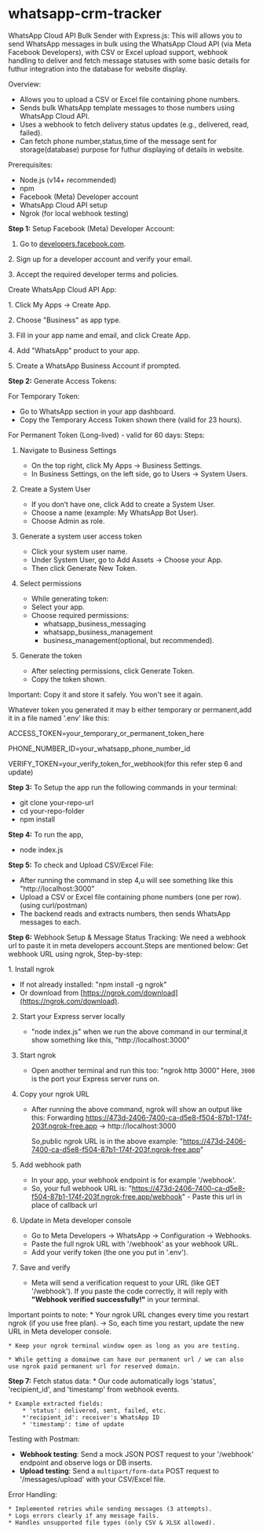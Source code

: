 # whatsapp-crm-tracker
WhatsApp Cloud API Bulk Sender with Express.js:
This will allows you to send WhatsApp messages in bulk using the WhatsApp Cloud API (via Meta Facebook Developers), with CSV or Excel upload support, webhook handling to deliver and fetch message statuses with some basic details for futhur integration into the database for website display.

Overview:
* Allows you to upload a CSV or Excel file containing phone numbers.
* Sends bulk WhatsApp template messages to those numbers using WhatsApp Cloud API.
* Uses a webhook to fetch delivery status updates (e.g., delivered, read, failed).
* Can fetch phone number,status,time of the message sent for storage(database) purpose for futhur displaying of details in website.

Prerequisites:
* Node.js (v14+ recommended)
* npm
* Facebook (Meta) Developer account
* WhatsApp Cloud API setup
* Ngrok (for local webhook testing)

**Step 1:**
Setup Facebook (Meta) Developer Account:

1. Go to [developers.facebook.com](https://developers.facebook.com/).

2️. Sign up for a developer account and verify your email.

3️. Accept the required developer terms and policies.

Create WhatsApp Cloud API App:

1️. Click My Apps → Create App.

2️. Choose "Business" as app type.

3️. Fill in your app name and email, and click Create App.

4️. Add "WhatsApp" product to your app.

5️. Create a WhatsApp Business Account if prompted.

**Step 2:**
Generate Access Tokens:

For Temporary Token:

* Go to WhatsApp section in your app dashboard.
* Copy the Temporary Access Token shown there (valid for 23 hours).

For Permanent Token (Long-lived) - valid for 60 days:
Steps:
1. Navigate to Business Settings
   * On the top right, click My Apps → Business Settings.
   * In Business Settings, on the left side, go to Users → System Users.

2. Create a System User
   * If you don’t have one, click Add to create a System User.
   * Choose a name (example: My WhatsApp Bot User).
   * Choose Admin as role.

3. Generate a system user access token
    * Click your system user name.
    * Under System User, go to Add Assets → Choose your App.
    * Then click Generate New Token.

4. Select permissions
    * While generating token:
    * Select your app.
    * Choose required permissions:
       * whatsapp_business_messaging
       * whatsapp_business_management
       * business_management(optional, but recommended).

5. Generate the token
     * After selecting permissions, click Generate Token.
     * Copy the token shown.
       
Important: Copy it and store it safely. You won't see it again.

Whatever token you generated it may b either temporary or permanent,add it in a file named '.env' like this:

ACCESS_TOKEN=your_temporary_or_permanent_token_here

PHONE_NUMBER_ID=your_whatsapp_phone_number_id

VERIFY_TOKEN=your_verify_token_for_webhook(for this refer step 6 and update)

**Step 3:**
To Setup the app run the following commands in your terminal:
  * git clone your-repo-url
  * cd your-repo-folder
  * npm install

**Step 4:**
To run the app,
   * node index.js
 
**Step 5:**
To check and Upload CSV/Excel File:
   * After running the command in step 4,u will see something like this "http://localhost:3000" 
   * Upload a CSV or Excel file containing phone numbers (one per row).(using curl/postman)
   * The backend reads and extracts numbers, then sends WhatsApp messages to each.

**Step 6:**
Webhook Setup & Message Status Tracking:
We need a webhook url to paste it in meta developers account.Steps are mentioned below:
Get webhook URL using ngrok,
Step-by-step:

1️. Install ngrok
   * If not already installed:
      "npm install -g ngrok"
   * Or download from [https://ngrok.com/download](https://ngrok.com/download).
2. Start your Express server locally
     * "node index.js"
when we run the above command in our terminal,it show something like this,
"http://localhost:3000"
3. Start ngrok
    * Open another terminal and run this too:
       "ngrok http 3000"
       Here, `3000` is the port your Express server runs on.

4. Copy your ngrok URL
    * After running the above command, ngrok will show an output like this:
        Forwarding https://473d-2406-7400-ca-d5e8-f504-87b1-174f-203f.ngrok-free.app -> http://localhost:3000
      
        So,public ngrok URL is in the above example:
        "https://473d-2406-7400-ca-d5e8-f504-87b1-174f-203f.ngrok-free.app"
   
5. Add webhook path
     * In your app, your webhook endpoint is for example '/webhook'.
     * So, your full webhook URL is:
        "https://473d-2406-7400-ca-d5e8-f504-87b1-174f-203f.ngrok-free.app/webhook" - Paste this url in place of callback url
6. Update in Meta developer console
     * Go to Meta Developers → WhatsApp → Configuration → Webhooks.
     * Paste the full ngrok URL with '/webhook' as your webhook URL.
     * Add your verify token (the one you put in '.env').

7. Save and verify
     * Meta will send a verification request to your URL (like GET '/webhook').
   If you paste the code correctly, it will reply with **"Webhook verified successfully!"** in your terminal.

Important points to note:
    * Your ngrok URL changes every time you restart ngrok (if you use free plan).
       → So, each time you restart, update the new URL in Meta developer console.
       
    * Keep your ngrok terminal window open as long as you are testing.
    
    * While getting a domainwe can have our permanent url / we can also use ngrok paid permanent url for reserved domain.

**Step 7:**
Fetch status data:
    * Our code automatically logs 'status', 'recipient_id', and 'timestamp' from webhook events.
    
    * Example extracted fields:
        * 'status': delivered, sent, failed, etc.
        *'recipient_id': receiver's WhatsApp ID
        * 'timestamp': time of update
    
Testing with Postman:

   * **Webhook testing**: Send a mock JSON POST request to your '/webhook' endpoint and observe logs or DB inserts.
   * **Upload testing**: Send a `multipart/form-data` POST request to '/messages/upload' with your CSV/Excel file.

Error Handling:

    * Implemented retries while sending messages (3 attempts).
    * Logs errors clearly if any message fails.
    * Handles unsupported file types (only CSV & XLSX allowed).


